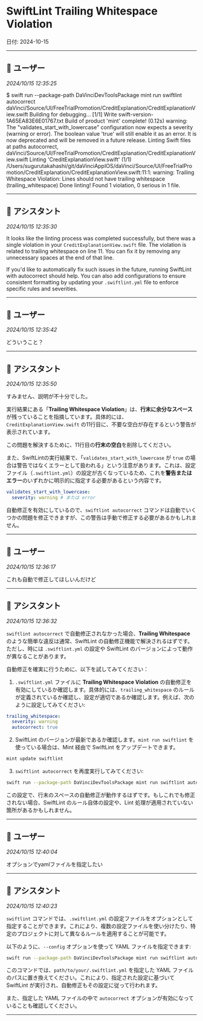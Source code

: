# SwiftLint Trailing Whitespace Violation

日付: 2024-10-15

---

## 👤 ユーザー
*2024/10/15 12:35:25*

$ swift run --package-path DaVinciDevToolsPackage mint run swiftlint autocorrect daVinci/Source/UI/FreeTrialPromotion/CreditExplanation/CreditExplanationView.swift
Building for debugging...
\[1/1\] Write swift-version-1A65EA83E6E01767.txt
Build of product 'mint' complete! (0.12s)
warning: The "validates\_start\_with\_lowercase" configuration now expects a severity (warning or error). The boolean value 'true' will still enable it as an error. It is now deprecated and will be removed in a future release.
Linting Swift files at paths autocorrect, daVinci/Source/UI/FreeTrialPromotion/CreditExplanation/CreditExplanationView.swift
Linting 'CreditExplanationView.swift' (1/1)
/Users/sugurutakahashi/git/daVinciAppIOS/daVinci/Source/UI/FreeTrialPromotion/CreditExplanation/CreditExplanationView.swift:11:1: warning: Trailing Whitespace Violation: Lines should not have trailing whitespace (trailing\_whitespace)
Done linting! Found 1 violation, 0 serious in 1 file.

---

## 🤖 アシスタント
*2024/10/15 12:35:30*

It looks like the linting process was completed successfully, but there was a single violation in your `CreditExplanationView.swift` file. The violation is related to trailing whitespace on line 11. You can fix it by removing any unnecessary spaces at the end of that line.

If you'd like to automatically fix such issues in the future, running SwiftLint with autocorrect should help. You can also add configurations to ensure consistent formatting by updating your `.swiftlint.yml` file to enforce specific rules and severities.

---

## 👤 ユーザー
*2024/10/15 12:35:42*

どういうこと？

---

## 🤖 アシスタント
*2024/10/15 12:35:50*

すみません、説明が不十分でした。

実行結果にある「**Trailing Whitespace Violation**」は、**行末に余分なスペース**が残っていることを指摘しています。具体的には、`CreditExplanationView.swift` の11行目に、不要な空白が存在するという警告が表示されています。

この問題を解決するために、11行目の**行末の空白**を削除してください。

また、SwiftLintの実行結果で、「`validates_start_with_lowercase` が `true` の場合は警告ではなくエラーとして扱われる」という注意があります。これは、設定ファイル（`.swiftlint.yml`）の設定が古くなっているため、これを**警告またはエラー**のいずれかに明示的に指定する必要があるという内容です。

```yaml
validates_start_with_lowercase:
  severity: warning # または error
```

自動修正を有効にしているので、`swiftlint autocorrect` コマンドは自動でいくつかの問題を修正できますが、この警告は手動で修正する必要があるかもしれません。

---

## 👤 ユーザー
*2024/10/15 12:36:17*

これも自動で修正してほしいんだけど

---

## 🤖 アシスタント
*2024/10/15 12:36:32*

`swiftlint autocorrect` で自動修正されなかった場合、**Trailing Whitespace** のような簡単な違反は通常、SwiftLint の自動修正機能で解決されるはずです。ただし、時には `.swiftlint.yml` の設定や SwiftLint のバージョンによって動作が異なることがあります。

自動修正を確実に行うために、以下を試してみてください：

1. `.swiftlint.yml` ファイルに **Trailing Whitespace Violation** の自動修正を有効にしているか確認します。具体的には、`trailing_whitespace` のルールが定義されているか確認し、設定が適切であるか確認します。例えば、次のように設定してみてください:

```yaml
trailing_whitespace:
  severity: warning
  autocorrect: true
```

2. SwiftLint のバージョンが最新であるか確認します。`mint run swiftlint` を使っている場合は、Mint 経由で SwiftLint をアップデートできます。

```bash
mint update swiftlint
```

3. `swiftlint autocorrect` を再度実行してみてください:

```bash
swift run --package-path DaVinciDevToolsPackage mint run swiftlint autocorrect daVinci/Source/UI/FreeTrialPromotion/CreditExplanation/CreditExplanationView.swift
```

この設定で、行末のスペースの自動修正が動作するはずです。もしこれでも修正されない場合、SwiftLint のルール自体の設定や、Lint 処理が適用されていない箇所があるかもしれません。

---

## 👤 ユーザー
*2024/10/15 12:40:04*

オプションでyamlファイルを指定したい

---

## 🤖 アシスタント
*2024/10/15 12:40:23*

`swiftlint` コマンドでは、`.swiftlint.yml` の設定ファイルをオプションとして指定することができます。これにより、複数の設定ファイルを使い分けたり、特定のプロジェクトに対して異なるルールを適用することが可能です。

以下のように、`--config` オプションを使って YAML ファイルを指定できます:

```bash
swift run --package-path DaVinciDevToolsPackage mint run swiftlint autocorrect --config path/to/your/.swiftlint.yml daVinci/Source/UI/FreeTrialPromotion/CreditExplanation/CreditExplanationView.swift
```

このコマンドでは、`path/to/your/.swiftlint.yml` を指定した YAML ファイルのパスに置き換えてください。これにより、指定された設定に基づいて SwiftLint が実行され、自動修正もその設定に従って行われます。

また、指定した YAML ファイルの中で `autocorrect` オプションが有効になっていることも確認してください。

---
